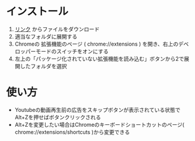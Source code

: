# インストール

1. [リンク](https://github.com/ta-uc/ytAdSkipClick/archive/main.zip) からファイルをダウンロード
2. 適当なフォルダに展開する
3. Chromeの 拡張機能のページ ( chrome://extensions ) を開き、右上のデベロッパーモードのスイッチをオンにする
4. 左上の「パッケージ化されていない拡張機能を読み込む」ボタンから2で展開したフォルダを選択

# 使い方
- Youtubeの動画再生前の広告をスキップボタンが表示されている状態でAlt+Zを押せばボタンクリックされる
- Alt+Zを変更したい場合はChromeのキーボードショートカットのページ( chrome://extensions/shortcuts )から変更できる
